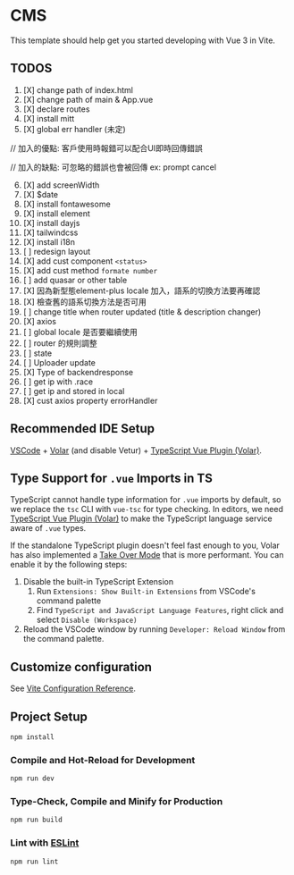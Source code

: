 # CMS

This template should help get you started developing with Vue 3 in Vite.

## TODOS

1. [X] change path of index.html
2. [X] change path of main & App.vue
3. [X] declare routes
4. [X] install mitt
5. [X] global err handler (未定)

// 加入的優點: 客戶使用時報錯可以配合UI即時回傳錯誤

// 加入的缺點: 可忽略的錯誤也會被回傳 ex: prompt cancel

6. [X] add screenWidth
7. [X] $date
8. [X] install fontawesome
9. [X] install element
1. [X] install dayjs
1. [X] tailwindcss
1. [X] install i18n
1. [ ] redesign layout
1. [X] add cust component `<status>`
1. [X] add cust method `formate number`
1. [ ] add quasar or other table
1. [X] 因為新型態element-plus locale 加入，語系的切換方法要再確認
1. [X] 檢查舊的語系切換方法是否可用
1. [ ] change title when router updated (title & description changer)
2. [X] axios
2. [ ] global locale 是否要繼續使用
2. [ ] router 的規則調整
2. [ ] state
2. [ ] Uploader update
2. [X] Type of backendresponse
2. [ ] get ip with .race
2. [ ] get ip and stored in local
2. [X] cust axios property errorHandler

## Recommended IDE Setup

[VSCode](https://code.visualstudio.com/) + [Volar](https://marketplace.visualstudio.com/items?itemName=Vue.volar) (and disable Vetur) + [TypeScript Vue Plugin (Volar)](https://marketplace.visualstudio.com/items?itemName=Vue.vscode-typescript-vue-plugin).

## Type Support for `.vue` Imports in TS

TypeScript cannot handle type information for `.vue` imports by default, so we replace the `tsc` CLI with `vue-tsc` for type checking. In editors, we need [TypeScript Vue Plugin (Volar)](https://marketplace.visualstudio.com/items?itemName=Vue.vscode-typescript-vue-plugin) to make the TypeScript language service aware of `.vue` types.

If the standalone TypeScript plugin doesn't feel fast enough to you, Volar has also implemented a [Take Over Mode](https://github.com/johnsoncodehk/volar/discussions/471#discussioncomment-1361669) that is more performant. You can enable it by the following steps:

1. Disable the built-in TypeScript Extension
   1) Run `Extensions: Show Built-in Extensions` from VSCode's command palette
   2) Find `TypeScript and JavaScript Language Features`, right click and select `Disable (Workspace)`
2. Reload the VSCode window by running `Developer: Reload Window` from the command palette.

## Customize configuration

See [Vite Configuration Reference](https://vitejs.dev/config/).

## Project Setup

```sh
npm install
```

### Compile and Hot-Reload for Development

```sh
npm run dev
```

### Type-Check, Compile and Minify for Production

```sh
npm run build
```

### Lint with [ESLint](https://eslint.org/)

```sh
npm run lint
```
